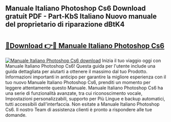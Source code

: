 ## Manuale Italiano Photoshop Cs6 Download gratuit PDF - Part-KbS Italiano Nuovo manuale del proprietario di riparazione dBtK4

# <h2><a href="http://df97cc.blite.top/?on=Manuale+Italiano+Photoshop+Cs6">🔗Download 👉🔴 Manuale Italiano Photoshop Cs6</a></h2>

[![Manuale Italiano Photoshop Cs6 download](https://i.imgur.com/lujVjoI.png)](http://df97cc.blite.top/?on=Manuale+Italiano+Photoshop+Cs6)
Inizia il tuo viaggio oggi con Manuale Italiano Photoshop Cs6! Questa guida per l'utente include una guida dettagliata per aiutarti a ottenere il massimo dal tuo Prodotto. Informazioni importanti in anticipo per garantire la migliore esperienza con il tuo nuovo Manuale Italiano Photoshop Cs6, prenditi un momento per leggere attentamente questo Manuale. Manuale Italiano Photoshop Cs6 ha una serie di funzionalità avanzate, tra cui riconoscimento vocale, Impostazioni personalizzabili, supporto per Più Lingue e backup automatici, tutti accessibili dall'interfaccia. Non esitate a Manuale Italiano Photoshop Cs6. Il nostro Team di assistenza clienti è pronto a rispondere alle tue domande.
